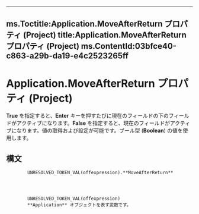 

---
ms.Toctitle:Application.MoveAfterReturn プロパティ (Project)
title:Application.MoveAfterReturn プロパティ (Project)
ms.ContentId:03bfce40-c863-a29b-da19-e4c2523265ff
---
# Application.MoveAfterReturn プロパティ (Project)




**True** を指定すると、**Enter** キーを押すたびに現在のフィールドの下のフィールドがアクティブになります。**False** を指定すると、現在のフィールドがアクティブになります。値の取得および設定が可能です。ブール型 (**Boolean**) の値を使用します。

## 構文

            UNRESOLVED_TOKEN_VAL(offexpression).**MoveAfterReturn**




            UNRESOLVED_TOKEN_VAL(offexpression)
            **Application** オブジェクトを表す変数です。




